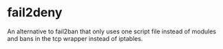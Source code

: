 # fail2deny
An alternative to fail2ban that only uses one script file instead of modules and bans in the tcp wrapper instead of iptables.
